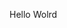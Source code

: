 Hello Wolrd


































































































































































































































































































































































































































































































































































































































































































































































































































































































































































































































































































































































































































































































































































































































































































































































































































































































































































































































































































































































